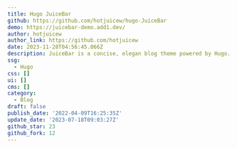```yaml
---
title: Hugo JuiceBar
github: https://github.com/hotjuicew/hugo-JuiceBar
demo: https://juicebar-demo.add1.dev/
author: hotjuicew
author_link: https://github.com/hotjuicew
date: 2023-11-28T04:56:45.066Z
description: JuiceBar is a concise, elegan blog theme powered by Hugo.
ssg:
  - Hugo
css: []
ui: []
cms: []
category:
  - Blog
draft: false
publish_date: '2022-04-09T16:25:35Z'
update_date: '2023-07-18T09:03:27Z'
github_star: 23
github_fork: 12
---
```

